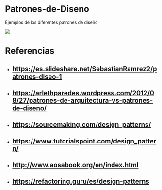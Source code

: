 # Patrones-de-Diseno
Ejemplos de los diferentes patrones de diseño

![](https://github.com/elmergustavo/Curso-java-design-patterns/blob/master/patrones.jpg)

# Referencias 
* ## https://es.slideshare.net/SebastianRamrez2/patrones-diseo-1
* ## https://arlethparedes.wordpress.com/2012/08/27/patrones-de-arquitectura-vs-patrones-de-diseno/
* ## https://sourcemaking.com/design_patterns/
* ## https://www.tutorialspoint.com/design_pattern/
* ## http://www.aosabook.org/en/index.html
* ## https://refactoring.guru/es/design-patterns
